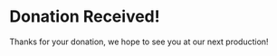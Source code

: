 <!-- title: Donation Received -->
<!-- categories: pages -->
<!-- tags: support,donation -->
<!-- published: 2021-10-01T17:30:00-05:00 -->
<!-- updated: 2021-10-01T17:30:00-05:00 -->
<!-- summary: Never expectated but always appreciated. -->

# Donation Received!

Thanks for your donation, we hope to see you at our next production!

<!-- EOF -->
